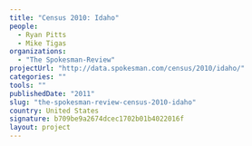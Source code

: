 ```yaml
---
title: "Census 2010: Idaho"
people: 
  - Ryan Pitts
  - Mike Tigas
organizations: 
  - "The Spokesman-Review"
projectUrl: "http://data.spokesman.com/census/2010/idaho/"
categories: ""
tools: ""
publishedDate: "2011"
slug: "the-spokesman-review-census-2010-idaho"
country: United States
signature: b709be9a2674dcec1702b01b4022016f
layout: project
---
```


